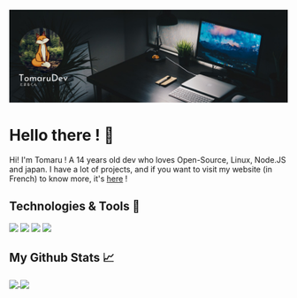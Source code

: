 [![Header](https://raw.githubusercontent.com/TomaruDev/TomaruDev/main/assets/Header.png "Header")](https://tomaru.dev/)
# Hello there ! 👋
Hi! I'm Tomaru ! A 14 years old dev who loves Open-Source, Linux, Node.JS and japan.
I have a lot of projects, and if you want to visit my website (in French) to know more, it's [here](https://tomaru.dev/) !
## Technologies & Tools 🔧
![](https://img.shields.io/badge/OS-Manjaro_Linux-informational?style=flat&logoColor=white&color=2bbc8a)
![](https://img.shields.io/badge/Editor-VS_Code-informational?style=flat&logoColor=white&color=2bbc8a)
![](https://img.shields.io/badge/Shell-Fish-informational?style=flat&logoColor=white&color=2bbc8a)
![](https://img.shields.io/badge/Favourite_Language-Node.JS-informational?style=flat&logoColor=white&color=2bbc8a)

## My Github Stats &#x1f4c8;
<a href="https://github.com/TomaruDev">
  <img align="center" src="https://github-readme-stats.vercel.app/api/top-langs/?username=TomaruDev&title_color=ffffff&text_color=c9cacc&icon_color=2bbc8a&bg_color=1d1f21&card_width=3">
</a>

<a href="https://github.com/TomaruDev">
  <img align="center" src="https://github-readme-stats.vercel.app/api?username=TomaruDev&show_icons=true&line_height=27&count_private=true&title_color=ffffff&text_color=c9cacc&icon_color=2bbc8a&bg_color=1d1f21">
</a>
